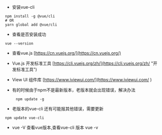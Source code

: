 * 安装vue-cli

```
npm install -g @vue/cli
# OR
yarn global add @vue/cli
```

* 查看是否安装成功

```
vue --version
```

* 查看vue.js   [https://cn.vuejs.org/](https://cn.vuejs.org/)

* Vue.js 开发标准工具 [https://cli.vuejs.org/zh/](https://cli.vuejs.org/zh/ "开发标准工具")

* View UI 组件库 [https://www.iviewui.com/](https://www.iviewui.com/ )

* 有的时候由于npm不是最新版本，老版本就会出现错误，解决办法

```
     npm update -g
```

* 老版本的vue-cli 还有可能报其他错误，需要更新

```
npm update vue-cli
```

* vue -V 查看vue版本,查看vue-cli 版本 vue -v



